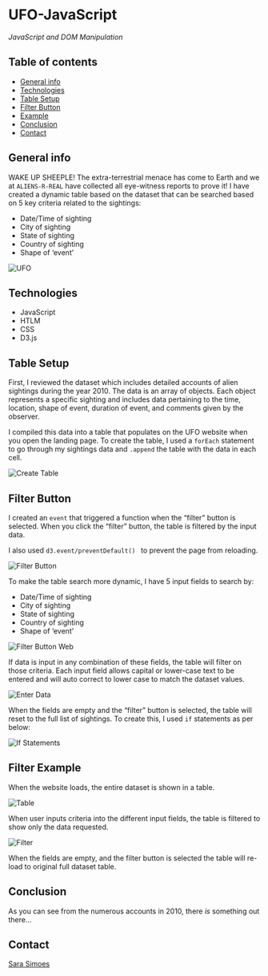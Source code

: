 # UFO-JavaScript
*JavaScript and DOM Manipulation*

## Table of contents
* [General info](#general-info)
* [Technologies](#technologies)
* [Table Setup](#table-setup)
* [Filter Button](#filter-button)
* [Example](#example)
* [Conclusion](#conclusion)
* [Contact](#contact)

## General info

WAKE UP SHEEPLE! The extra-terrestrial menace has come to Earth and we at `ALIENS-R-REAL` have collected all eye-witness reports to prove it! I have created a dynamic table based on the dataset that can be searched based on 5 key criteria related to the sightings:

* Date/Time of sighting
* City of sighting
* State of sighting
* Country of sighting
* Shape of ‘event’ 

![UFO](Images/sheeple1.png)

## Technologies

* JavaScript
* HTLM
* CSS
* D3.js

## Table Setup
First, I reviewed the dataset which includes detailed accounts of alien sightings during the year 2010. The data is an array of objects. Each object represents a specific sighting and includes data pertaining to the time, location, shape of event, duration of event, and comments given by the observer. 

I compiled this data into a table that populates on the UFO website when you open the landing page. To create the table, I used a `forEach` statement to go through my sightings data and `.append` the table with the data in each cell. 

![Create Table](Images/create_table_code.PNG)

## Filter Button
I created an `event` that triggered a function when the “filter” button is selected. When you click the “filter” button, the table is filtered by the input data. 

I also used `d3.event/preventDefault() ` to prevent the page from reloading. 

![Filter Button](Images/button_code.PNG)


To make the table search more dynamic, I have 5 input fields to search by:
* Date/Time of sighting
* City of sighting
* State of sighting
* Country of sighting
* Shape of ‘event’ 

![Filter Button Web](Images/filter_button_web.PNG)

If data is input in any combination of these fields, the table will filter on those criteria. Each input field allows capital or lower-case text to be entered and will auto correct to lower case to match the dataset values.

![Enter Data](Images/enter_data.PNG)

When the fields are empty and the “filter” button is selected, the table will reset to the full list of sightings. To create this, I used `if` statements as per below:

![If Statements](Images/if_code.PNG)

## Filter Example

When the website loads, the entire dataset is shown in a table. 

![Table](Images/all_table.PNG)

When user inputs criteria into the different input fields, the table is filtered to show only the data requested. 

![Filter](Images/filter_example.PNG)

When the fields are empty, and the filter button is selected the table will re-load to original full dataset table. 

## Conclusion 

As you can see from the numerous accounts in 2010, there *is* something out there… 

## Contact

[Sara Simoes](https://github.com/Ssimoes48)
